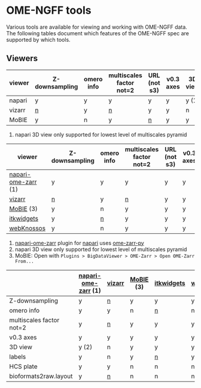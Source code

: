 # OME-NGFF tools

Various tools are available for viewing and working with OME-NGFF data.
The following tables document which features of the OME-NGFF spec are supported by which tools.

## Viewers

| viewer | Z-downsampling                                  | omero info | multiscales factor not=2                           | URL (not s3)                                               | v0.3 axes | 3D view | labels | HCS plate |
| ------ | ----------------------------------------------- | ---------- | -------------------------------------------------- | ---------------------------------------------------------- | --------- | ------- | ------ | --------- |
| napari | y                                               | y          | y                                                  | y                                                          | y         | y (1)   | y      | y         |
| vizarr | [n](https://github.com/hms-dbmi/vizarr/pull/71) | y          | [n](https://github.com/hms-dbmi/vizarr/issues/101) | y                                                          | y         | n       | n      | y         |
| MoBIE  | y                                               | n          | y                                                  | [n](https://github.com/mobie/mobie-viewer-fiji/issues/351) | y         | y       | y      | n         |

1. napari 3D view only supported for lowest level of multiscales pyramid

<table>
  <thead>
    <tr>
      <th>viewer</th>
      <th>Z-downsampling</th>
      <th>omero info</th>
      <th>multiscales factor not=2</th>
      <th>URL (not s3)</th>
      <th>v0.3 axes</th>
      <th>3D view</th>
      <th>labels</th>
      <th>HCS plate</th>
      <th>bioformats2raw.layout</th>
    </tr>
  </thead>
  <tbody>
    <tr>
      <td><a href="https://github.com/ome/napari-ome-zarr/">napari-ome-zarr</a> (1)</td>
      <td>y</td>
      <td>y</td>
      <td>y</td>
      <td>y</td>
      <td>y</td>
      <td>y (2)</td>
      <td>y</td>
      <td>y</td>
      <td>y</td>
    </tr>
    <tr>
      <td><a href="https://github.com/hms-dbmi/vizarr/">vizarr</a></td>
      <td><a href="https://github.com/hms-dbmi/vizarr/pull/71">n</a></td>
      <td>y</td>
      <td><a href="https://github.com/hms-dbmi/vizarr/issues/101">n</a></td>
      <td>y</td>
      <td>y</td>
      <td>n</td>
      <td>n</td>
      <td>y</td>
      <td><a href="https://github.com/hms-dbmi/vizarr/issues/149">n</a></td>
    </tr>
    <tr>
      <td><a href="https://github.com/mobie/mobie-viewer-fiji/">MoBIE</a> (3)</td>
      <td>y</td>
      <td>n</td>
      <td>y</td>
      <td>y</td>
      <td>y</td>
      <td>y</td>
      <td>y</td>
      <td>n</td>
      <td>n</td>
    </tr>
    <tr>
      <td><a href="(https://itkwidgets.readthedocs.io/en/latest">itkwidgets</a></td>
      <td>y</td>
      <td><a href="https://github.com/InsightSoftwareConsortium/itkwidgets/issues/546">n</a></td>
      <td>y</td>
      <td>y</td>
      <td>y</td>
      <td>y</td>
      <td><a href="https://github.com/InsightSoftwareConsortium/itkwidgets/issues/547">n</a></td>
      <td>n</td>
      <td>n</td>
    </tr>
    <tr>
      <td><a href="https://webknossos.org">webKnossos</a></td>
      <td>y</td>
      <td>n</td>
      <td>y</td>
      <td>y</td>
      <td>y</td>
      <td>y</td>
      <td>y</td>
      <td>n</td>
      <td>n</td>
    </tr>
  </tbody>
</table>

1. <a href="https://github.com/ome/napari-ome-zarr/">napari-ome-zarr</a> plugin for <a href="https://napari.org">napari</a> uses <a href="https://github.com/ome/ome-zarr-py/">ome-zarr-py</a>
2. napari 3D view only supported for lowest level of multiscales pyramid
3. MoBIE: Open with `Plugins > BigDataViewer > OME-Zarr > Open OME-Zarr From...`


<table>
  <thead>
    <tr>
      <th></th>
      <th><a href="https://github.com/ome/napari-ome-zarr/">napari-ome-zarr</a> (1)</th>
      <th><a href="https://github.com/hms-dbmi/vizarr/">vizarr</a></th>
      <th><a href="https://github.com/mobie/mobie-viewer-fiji/">MoBIE</a> (3)</th>
      <th><a href="(https://itkwidgets.readthedocs.io/en/latest">itkwidgets</a></th>
      <th><a href="https://webknossos.org">webKnossos</a></th>
    </tr>
  </thead>
  <tbody>
    <tr>
      <td>Z-downsampling</td>
      <td>y</td>
      <td><a href="https://github.com/hms-dbmi/vizarr/pull/71">n</a></td>
      <td>y</td>
      <td>y</td>
      <td>y</td>
    </tr>
    <tr>
      <td>omero info</td>
      <td>y</td>
      <td>y</td>
      <td>n</td>
      <td><a href="https://github.com/InsightSoftwareConsortium/itkwidgets/issues/546">n</a></td>
      <td>n</td>
    </tr>
    <tr>
      <td>multiscales factor not=2</td>
      <td>y</td>
      <td><a href="https://github.com/hms-dbmi/vizarr/issues/101">n</a></td>
      <td>y</td>
      <td>y</td>
      <td>y</td>
    </tr>
    <tr>
      <td>v0.3 axes</td>
      <td>y</td>
      <td>y</td>
      <td>y</td>
      <td>y</td>
      <td>y</td>
    </tr>
    <tr>
      <td>3D view</td>
      <td>y (2)</td>
      <td>n</td>
      <td>y</td>
      <td>y</td>
      <td>y</td>
    </tr>
    <tr>
      <td>labels</td>
      <td>y</td>
      <td>n</td>
      <td>y</td>
      <td><a href="https://github.com/InsightSoftwareConsortium/itkwidgets/issues/547">n</a></td>
      <td>y</td>
    </tr>
    <tr>
      <td>HCS plate</td>
      <td>y</td>
      <td>y</td>
      <td>n</td>
      <td>n</td>
      <td>n</td>
    </tr>
    <tr>
      <td>bioformats2raw.layout</td>
      <td>y</td>
      <td><a href="https://github.com/hms-dbmi/vizarr/issues/149">n</a></td>
      <td>n</td>
      <td>n</td>
      <td>n</td>
    </tr>
  </tbody>
</table>
